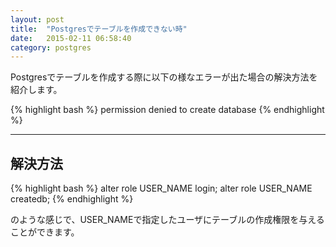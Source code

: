 ```yaml
---
layout: post
title:  "Postgresでテーブルを作成できない時"
date:   2015-02-11 06:58:40
category: postgres
---
```


Postgresでテーブルを作成する際に以下の様なエラーが出た場合の解決方法を紹介します。

{% highlight bash %}
permission denied to create database
{% endhighlight %}

----

## 解決方法

{% highlight bash %}
alter role USER_NAME login;
alter role USER_NAME createdb;
{% endhighlight %}

のような感じで、USER_NAMEで指定したユーザにテーブルの作成権限を与えることができます。
